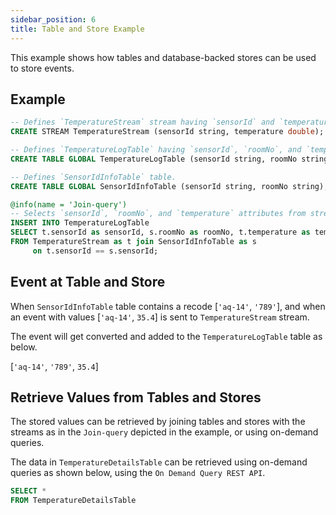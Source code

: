 ```yaml
---
sidebar_position: 6
title: Table and Store Example
---
```


This example shows how tables and database-backed stores can be used to store events.

## Example

```sql
-- Defines `TemperatureStream` stream having `sensorId` and `temperature` attributes of types `string` and `double`.
CREATE STREAM TemperatureStream (sensorId string, temperature double);

-- Defines `TemperatureLogTable` having `sensorId`, `roomNo`, and `temperature` attributes of types `string`, `string`, and `double`.
CREATE TABLE GLOBAL TemperatureLogTable (sensorId string, roomNo string, temperature double);

-- Defines `SensorIdInfoTable` table.
CREATE TABLE GLOBAL SensorIdInfoTable (sensorId string, roomNo string);

@info(name = 'Join-query')
-- Selects `sensorId`, `roomNo`, and `temperature` attributes from stream and table, and adds events to `TemperatureLogTable`.
INSERT INTO TemperatureLogTable
SELECT t.sensorId as sensorId, s.roomNo as roomNo, t.temperature as temperature
FROM TemperatureStream as t join SensorIdInfoTable as s
     on t.sensorId == s.sensorId;
```

## Event at Table and Store

When `SensorIdInfoTable` table contains a recode [`'aq-14'`, `'789'`], and when an event with values [`'aq-14'`, `35.4`] is sent to `TemperatureStream` stream.

The event will get converted and added to the `TemperatureLogTable` table as below.

[`'aq-14'`, `'789'`, `35.4`]

## Retrieve Values from Tables and Stores

The stored values can be retrieved by joining tables and stores with the streams as in the `Join-query` depicted in the example, or using on-demand queries.

The data in `TemperatureDetailsTable` can be retrieved using on-demand queries as shown below, using the `On Demand Query REST API`.

```sql
SELECT *
FROM TemperatureDetailsTable
```
